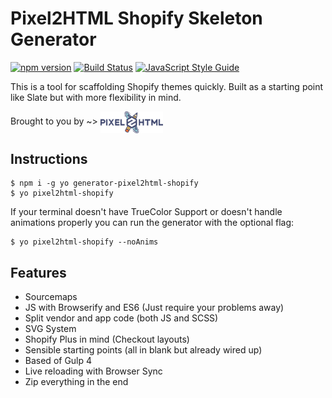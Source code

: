 # Pixel2HTML Shopify Skeleton Generator

[![npm version](https://badge.fury.io/js/generator-pixel2html-shopify.svg)](https://badge.fury.io/js/generator-pixel2html-shopify)
[![Build Status](https://travis-ci.org/Pixel2HTML/pixel2html-generator.svg?branch=master)](https://travis-ci.org/Pixel2HTML/pixel2html-generator)
[![JavaScript Style Guide](https://img.shields.io/badge/code_style-standard-brightgreen.svg)](https://standardjs.com)

This is a tool for scaffolding Shopify themes quickly. Built as a starting point like Slate but with more flexibility in mind.

Brought to you by ~>
<a href='https://pixel2html.com/' target='_blank'><img src='pixel2html-logo.png' width='100px' style='vertical-align: middle' /></a>


## Instructions
```
$ npm i -g yo generator-pixel2html-shopify
$ yo pixel2html-shopify
```

If your terminal doesn't have TrueColor Support or doesn't handle animations properly you can run the generator with the optional flag:

```
$ yo pixel2html-shopify --noAnims

```

## Features

- Sourcemaps
- JS with Browserify and ES6 (Just require your problems away)
- Split vendor and app code (both JS and SCSS)
- SVG System
- Shopify Plus in mind (Checkout layouts)
- Sensible starting points (all in blank but already wired up)
- Based of Gulp 4
- Live reloading with Browser Sync
- Zip everything in the end
